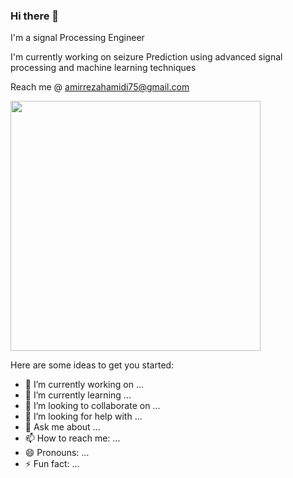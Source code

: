### Hi there 👋

I'm a signal Processing Engineer

I'm currently working on seizure Prediction using advanced signal processing and machine learning techniques

Reach me @ amirrezahamidi75@gmail.com

<img src="https://github-readme-stats.vercel.app/api?username=AmirRezaHamidi&show_icons=true&theme=ADD_THEME_HERE" width="400">

Here are some ideas to get you started:

- 🔭 I’m currently working on ...
- 🌱 I’m currently learning ...
- 👯 I’m looking to collaborate on ...
- 🤔 I’m looking for help with ...
- 💬 Ask me about ...
- 📫 How to reach me: ...
- 😄 Pronouns: ...
- ⚡ Fun fact: ...
